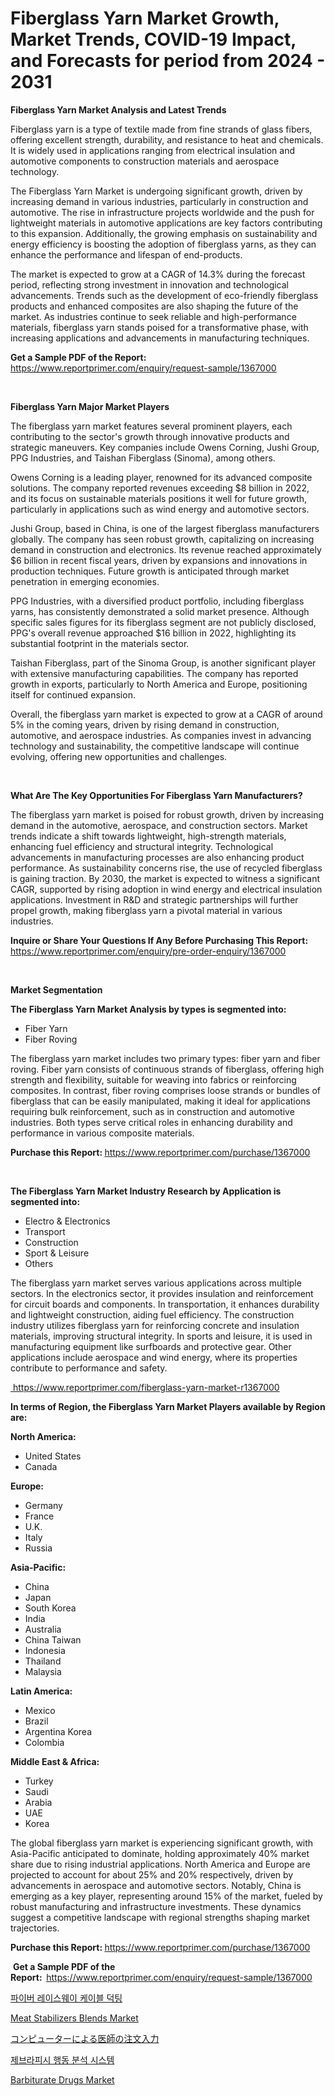 <p><h1>Fiberglass Yarn Market Growth, Market Trends, COVID-19 Impact, and Forecasts for period from 2024 - 2031</h1></p><p><strong>Fiberglass Yarn Market Analysis and Latest Trends</strong></p>
<p><p>Fiberglass yarn is a type of textile made from fine strands of glass fibers, offering excellent strength, durability, and resistance to heat and chemicals. It is widely used in applications ranging from electrical insulation and automotive components to construction materials and aerospace technology. </p><p>The Fiberglass Yarn Market is undergoing significant growth, driven by increasing demand in various industries, particularly in construction and automotive. The rise in infrastructure projects worldwide and the push for lightweight materials in automotive applications are key factors contributing to this expansion. Additionally, the growing emphasis on sustainability and energy efficiency is boosting the adoption of fiberglass yarns, as they can enhance the performance and lifespan of end-products.</p><p>The market is expected to grow at a CAGR of 14.3% during the forecast period, reflecting strong investment in innovation and technological advancements. Trends such as the development of eco-friendly fiberglass products and enhanced composites are also shaping the future of the market. As industries continue to seek reliable and high-performance materials, fiberglass yarn stands poised for a transformative phase, with increasing applications and advancements in manufacturing techniques.</p></p>
<p><strong>Get a Sample PDF of the Report:&nbsp;</strong> <a href="https://www.reportprimer.com/enquiry/request-sample/1367000">https://www.reportprimer.com/enquiry/request-sample/1367000</a></p>
<p>&nbsp;</p>
<p><strong>Fiberglass Yarn Major Market Players</strong></p>
<p><p>The fiberglass yarn market features several prominent players, each contributing to the sector's growth through innovative products and strategic maneuvers. Key companies include Owens Corning, Jushi Group, PPG Industries, and Taishan Fiberglass (Sinoma), among others.</p><p>Owens Corning is a leading player, renowned for its advanced composite solutions. The company reported revenues exceeding $8 billion in 2022, and its focus on sustainable materials positions it well for future growth, particularly in applications such as wind energy and automotive sectors.</p><p>Jushi Group, based in China, is one of the largest fiberglass manufacturers globally. The company has seen robust growth, capitalizing on increasing demand in construction and electronics. Its revenue reached approximately $6 billion in recent fiscal years, driven by expansions and innovations in production techniques. Future growth is anticipated through market penetration in emerging economies.</p><p>PPG Industries, with a diversified product portfolio, including fiberglass yarns, has consistently demonstrated a solid market presence. Although specific sales figures for its fiberglass segment are not publicly disclosed, PPG's overall revenue approached $16 billion in 2022, highlighting its substantial footprint in the materials sector.</p><p>Taishan Fiberglass, part of the Sinoma Group, is another significant player with extensive manufacturing capabilities. The company has reported growth in exports, particularly to North America and Europe, positioning itself for continued expansion. </p><p>Overall, the fiberglass yarn market is expected to grow at a CAGR of around 5% in the coming years, driven by rising demand in construction, automotive, and aerospace industries. As companies invest in advancing technology and sustainability, the competitive landscape will continue evolving, offering new opportunities and challenges.</p></p>
<p>&nbsp;</p>
<p><strong>What Are The Key Opportunities For Fiberglass Yarn Manufacturers?</strong></p>
<p><p>The fiberglass yarn market is poised for robust growth, driven by increasing demand in the automotive, aerospace, and construction sectors. Market trends indicate a shift towards lightweight, high-strength materials, enhancing fuel efficiency and structural integrity. Technological advancements in manufacturing processes are also enhancing product performance. As sustainability concerns rise, the use of recycled fiberglass is gaining traction. By 2030, the market is expected to witness a significant CAGR, supported by rising adoption in wind energy and electrical insulation applications. Investment in R&D and strategic partnerships will further propel growth, making fiberglass yarn a pivotal material in various industries.</p></p>
<p><strong>Inquire or Share Your Questions If Any Before Purchasing This Report:</strong> <a href="https://www.reportprimer.com/enquiry/pre-order-enquiry/1367000">https://www.reportprimer.com/enquiry/pre-order-enquiry/1367000</a></p>
<p>&nbsp;</p>
<p><strong>Market Segmentation</strong></p>
<p><strong>The Fiberglass Yarn Market Analysis by types is segmented into:</strong></p>
<p><ul><li>Fiber Yarn</li><li>Fiber Roving</li></ul></p>
<p><p>The fiberglass yarn market includes two primary types: fiber yarn and fiber roving. Fiber yarn consists of continuous strands of fiberglass, offering high strength and flexibility, suitable for weaving into fabrics or reinforcing composites. In contrast, fiber roving comprises loose strands or bundles of fiberglass that can be easily manipulated, making it ideal for applications requiring bulk reinforcement, such as in construction and automotive industries. Both types serve critical roles in enhancing durability and performance in various composite materials.</p></p>
<p><strong>Purchase this Report:&nbsp;</strong><a href="https://www.reportprimer.com/purchase/1367000">https://www.reportprimer.com/purchase/1367000</a></p>
<p>&nbsp;</p>
<p><strong>The Fiberglass Yarn Market Industry Research by Application is segmented into:</strong></p>
<p><ul><li>Electro & Electronics</li><li>Transport</li><li>Construction</li><li>Sport & Leisure</li><li>Others</li></ul></p>
<p><p>The fiberglass yarn market serves various applications across multiple sectors. In the electronics sector, it provides insulation and reinforcement for circuit boards and components. In transportation, it enhances durability and lightweight construction, aiding fuel efficiency. The construction industry utilizes fiberglass yarn for reinforcing concrete and insulation materials, improving structural integrity. In sports and leisure, it is used in manufacturing equipment like surfboards and protective gear. Other applications include aerospace and wind energy, where its properties contribute to performance and safety.</p></p>
<p><a href="https://www.reportprimer.com/fiberglass-yarn-market-r1367000">&nbsp;https://www.reportprimer.com/fiberglass-yarn-market-r1367000</a></p>
<p><strong>In terms of Region, the Fiberglass Yarn Market Players available by Region are:</strong></p>
<p>
    <p> <strong> North America: </strong>
        <ul>
            <li>United States</li>
            <li>Canada</li>
        </ul>
        </p> 
    <p> <strong> Europe: </strong>
        <ul>
            <li>Germany</li>
            <li>France</li>
            <li>U.K.</li>
            <li>Italy</li>
            <li>Russia</li>
        </ul>
        </p> 
    <p> <strong> Asia-Pacific: </strong>
        <ul>
            <li>China</li>
            <li>Japan</li>
            <li>South Korea</li>
            <li>India</li>
            <li>Australia</li>
            <li>China Taiwan</li>
            <li>Indonesia</li>
            <li>Thailand</li>
            <li>Malaysia</li>
        </ul>
        </p> 
    <p> <strong> Latin America: </strong>
        <ul>
            <li>Mexico</li>
            <li>Brazil</li>
            <li>Argentina Korea</li>
            <li>Colombia</li>
        </ul>
        </p> 
    <p> <strong> Middle East & Africa: </strong>
        <ul>
            <li>Turkey</li>
            <li>Saudi</li>
            <li>Arabia</li>
            <li>UAE</li>
            <li>Korea</li>
        </ul>
    </p>
    </p>
<p><p>The global fiberglass yarn market is experiencing significant growth, with Asia-Pacific anticipated to dominate, holding approximately 40% market share due to rising industrial applications. North America and Europe are projected to account for about 25% and 20% respectively, driven by advancements in aerospace and automotive sectors. Notably, China is emerging as a key player, representing around 15% of the market, fueled by robust manufacturing and infrastructure investments. These dynamics suggest a competitive landscape with regional strengths shaping market trajectories.</p></p>
<p><strong>Purchase this Report: </strong><a href="https://www.reportprimer.com/purchase/1367000">https://www.reportprimer.com/purchase/1367000</a></p>
<p>&nbsp;<strong>Get a Sample PDF of the Report:&nbsp;&nbsp;</strong><a href="https://www.reportprimer.com/enquiry/request-sample/1367000">https://www.reportprimer.com/enquiry/request-sample/1367000</a></p>
<p><strong></strong></p>
<p><p><a href="https://medium.com/@leannebruen2023/2024%EB%85%84%EB%B6%80%ED%84%B0-2031%EB%85%84%EA%B9%8C%EC%A7%80%EC%9D%98-%EC%9C%A0%EC%97%B0%ED%95%9C-%EC%A0%84%EC%84%A0-%EB%B0%B0%EC%84%A0-%EB%8D%95%ED%8A%B8-%EC%8B%9C%EC%9E%A5%EC%9D%98-%EC%83%88%EB%A1%9C%EC%9A%B4-%ED%8A%B8%EB%A0%8C%EB%93%9C%EC%99%80-%EB%AF%B8%EB%9E%98-%EC%A0%84%EB%A7%9D-1b4c9c3964e2?postPublishedType=repub">파이버 레이스웨이 케이블 덕팅</a></p><p><a href="https://issuu.com/reportprime-2/docs/meat-stabilizers-blends-market-size_69adb1ab5381cc">Meat Stabilizers Blends Market</a></p><p><a href="https://medium.com/@evekerluke2023/%E3%82%B3%E3%83%B3%E3%83%94%E3%83%A5%E3%83%BC%E3%82%BF%E5%8C%96%E5%8C%BB%E5%B8%AB%E6%8C%87%E7%A4%BA%E5%85%A5%E5%8A%9B%E5%B8%82%E5%A0%B4%E8%A6%8F%E6%A8%A1-%E6%88%90%E9%95%B7%E5%8B%95%E5%90%91-%E7%B5%B1%E8%A8%88%E3%81%8A%E3%82%88%E3%81%B3%E4%BA%88%E6%B8%AC-2024%E5%B9%B4-2031%E5%B9%B4-512bb4d3b0d5">コンピューターによる医師の注文入力</a></p><p><a href="https://medium.com/@leannebruen2023/%EC%9E%90%EB%B0%94%EB%A6%AC-%EB%AC%BC%EA%B3%A0%EA%B8%B0-%ED%96%89%EB%8F%99-%EB%B6%84%EC%84%9D-%EC%8B%9C%EC%8A%A4%ED%85%9C-%EC%8B%9C%EC%9E%A5-%EA%B7%9C%EB%AA%A8-%EC%84%B1%EC%9E%A5-%EB%B0%8F-%EC%8B%9C%EC%9E%A5-%EC%84%B8%EB%B6%84%ED%99%94-%EC%A7%80%EC%97%AD-%ED%86%B5%EC%B0%B0%EB%A0%A5-%EB%B0%8F-2031%EB%85%84%EA%B9%8C%EC%A7%80%EC%9D%98-%EC%98%88%EC%B8%A1%EC%97%90-%EB%8C%80%ED%95%9C-%EC%82%B0%EC%97%85-%EB%B6%84%EC%84%9D-4795850af541?postPublishedType=repub">제브라피시 행동 분석 시스템</a></p><p><a href="https://www.linkedin.com/pulse/what-innovations-market-trends-shaping-barbiturate-drugs-nnvae?trackingId=X47jIPvrQ6CTZ7mnHE%2B4BQ%3D%3D">Barbiturate Drugs Market</a></p></p>